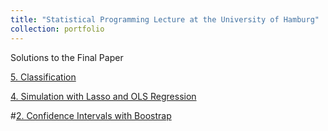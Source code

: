 ```yaml
---
title: "Statistical Programming Lecture at the University of Hamburg"
collection: portfolio
---
```

Solutions to the Final Paper


[5. Classification](https://gzhelev2020.github.io/files/5._Classification.pdf/)

[4. Simulation with Lasso and OLS Regression](https://gzhelev2020.github.io/files/4._Simulation_Lasso_OLS_Regression.pdf/)


#[2. Confidence Intervals with Boostrap](https://gzhelev2020.github.io/portfolio/index/)

